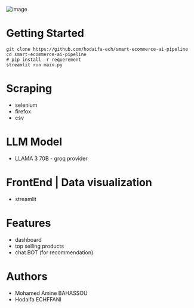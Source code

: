 ![image](https://github.com/user-attachments/assets/f8cf2774-d0ad-4314-9000-2c8eca4bf1c5)


# Getting Started 
```
git clone https://github.com/hodaifa-ech/smart-ecommerce-ai-pipeline
cd smart-ecommerce-ai-pipeline
# pip install -r requerement 
streamlit run main.py
```

# Scraping
* selenium
* firefox
* csv

# LLM Model 
* LLAMA 3 70B - groq provider

# FrontEnd | Data visualization
* streamlit

# Features 
* dashboard
* top selling products
* chat BOT (for recommendation)

# Authors 
* Mohamed Amine BAHASSOU
* Hodaifa ECHFFANI
